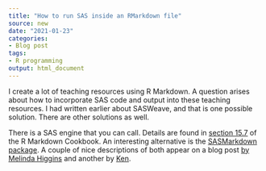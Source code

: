 ```yaml
---
title: "How to run SAS inside an RMarkdown file"
source: new
date: "2021-01-23"
categories:
- Blog post
tags:
- R programming
output: html_document
---
```


I create a lot of teaching resources using R Markdown. A question arises about how to incorporate SAS code and output into these teaching resources. I had written earlier about SASWeave, and that is one possible solution. There are other solutions as well.

<!--more-->

There is a SAS engine that you can call. Details are found in [section 15.7](https://bookdown.org/yihui/rmarkdown-cookbook/eng-sas.html) of the R Markdown Cookbook. An interesting alternative is the [SASMarkdown package](https://CRAN.R-project.org/package=SASmarkdown). A couple of nice descriptions of both appear on a blog post [by Melinda Higgins](https://www.r-bloggers.com/2019/09/create-rmarkdown-document-with-sas-code-and-output-sas-engine/) and another by [Ken](http://ritsokiguess.site/docs/2018/08/20/sas-in-r-markdown/).
